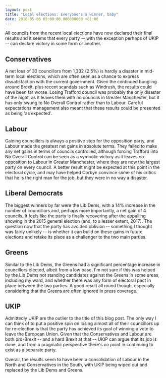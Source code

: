 ```yaml
---
layout: post
title: "Local elections: Everyone's a winner, baby"
date: 2018-05-06 09:00:00.000000000 +01:00
---
```


All councils from the recent local elections have now declared their final results
and it seems that every party -- with the exception perhaps of UKIP -- can
declare victory in some form or another.

## Conservatives

A net loss of 33 councillors from 1,332 (2.5%) is hardly a disaster in mid-term
local elections, which are often seen as a chance to express dissatisfaction with
the current government. Given the continued bungling around Brexit, plus recent
scandals such as Windrush, the results could have been far worse. Losing Trafford
council was probably the only disaster of the night, as it leaves them with no
councils in Greater Manchester, but it has only swung to No Overall Control rather
than to Labour. Careful expectations management also meant that these results
could be presented as being 'as expected'.

## Labour

Gaining councillors is always a positive step for the opposition party, and
Labour made the greatest net gains in absolute terms. They failed to make any
net gains in terms of councils controlled, although forcing Trafford into No
Overall Control can be seen as a symbolic victory as it leaves no opposition to
Labour in Greater Manchester, where they are now the largest party on every
council. A better result might be expected at this point in the electoral cycle,
and may have helped Corbyn convince some of his critics that he is the right man
for the job, but they were in no way a disaster.

## Liberal Democrats

The biggest winners by far were the Lib Dems, with a 14% increase in the number
of councillors and, perhaps more importantly, a net gain of 4 councils. It feels
like the party is finally recovering after the appalling showing in the 2015
general election (and, to a lesser extent, 2017). The question now that the party
has avoided oblivion -- something I thought was fairly unlikely -- is whether
it can build on these gains in future elections and retake its place as a
challenger to the two main parties.

## Greens

Similar to the Lib Dems, the Greens had a significant percentage increase in
councillors elected, albeit from a low base. I'm not sure if this was helped by
the Lib Dems not standing candidates against the Greens in some areas, including
my ward, and whether there was any form of electoral pact in place between the
two parties. A good result all round though, especially considering that the
Greens are often ignored in press coverage.

## UKIP

Admittedly UKIP are the outlier to the title of this blog post. The only way I
can think of to put a positive spin on losing almost all of their councillors up
for re-election is that the party has achieved its goal of winning a vote to
leave the European Union. Given that the Conservatives and Labour are both
pro-Brexit -- and a hard Brexit at that -- UKIP can argue that its job is done,
and from a pragmatic perspective there's no point in continuing to exist as a
separate party.

Overall, the results seem to have been a consolidation of Labour in the North
and Conservatives in the South, with UKIP being wiped out and replaced by the
Lib Dems and Greens.
